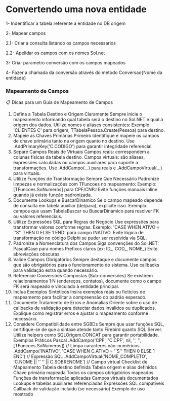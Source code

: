 # Convertendo uma nova entidade

1- Indentificar a tabela referente a entidade no DB origem

2- Mapear campos

2.1- Criar a consulta listando os campos necessarios

2.2- Apelidar os campos com os nomes Sol.net

3- Criar parametro conversão com os campos mapeados 

4- Fazer a chamada da conversão através do metodo Conversao{Nome da entidade}

### Mapeamento de Campos 


📋 Dicas para um Guia de Mapeamento de Campos
1. Defina a Tabela Destino e Origem Claramente
Sempre inicie o mapeamento informando qual tabela será o destino no Sol.NET e qual a origem dos dados.
Utilize nomes e aliases consistentes:
Exemplo: 'CLIENTES C' para origem, TTabelaPessoa.Create(Pessoa) para destino.
2. Mapeie as Chaves Primárias Primeiro
Identifique e mapeie os campos de chave primária tanto na origem quanto no destino.
Use .AddPrimaryKey('C.CODIGO') para garantir integridade referencial.
3. Separe Campos Reais de Virtuais
Campos reais: correspondem a colunas físicas da tabela destino.
Campos virtuais: são aliases, expressões calculadas ou campos auxiliares para suporte a transformações.
Use .AddCampo(...) para reais e .AddCampoVirtual(...) para virtuais.
4. Utilize Funções de Transformação Sempre Que Necessário
Padronize limpezas e normalizações com TFuncoes no mapeamento:
Exemplo: [TFuncoes.SoNumeros] para CPF/CNPJ
Evite funções manuais inline quando já existe função padronizada.
5. Documente Lookups e BuscarDinamico
Se o campo mapeado depende de consulta em tabela auxiliar (de/para), explicite isso.
Exemplo: campos que usam TabelaBuscar ou BuscarDinamico para resolver FK ou valores referenciais.
6. Utilize Expressões SQL para Regras de Negócio
Use expressões para transformar valores conforme regras:
Exemplo: 'CASE WHEN ATIVO = ''S'' THEN 0 ELSE 1 END' para campo INATIVO.
Evite lógica de transformação no código Delphi se puder ser resolvida via SQL.
7. Padronize a Nomenclatura dos Campos
Siga convenções do Sol.NET:
PascalCase para nomes
Prefixos claros (ex: ID_, COD_, NOME_)
Evite abreviações obscuras
8. Valide Campos Obrigatórios
Sempre destaque e documente campos que são obrigatórios para o funcionamento do sistema.
Use callbacks para validação extra quando necessário.
9. Referencie Conversões Compostas (Sub-conversões)
Se existirem relacionamentos 1:N (endereços, contatos), documente como o campo FK será mapeado e vinculado à entidade principal.
10. Inclua Exemplos Sintéticos
Insira exemplos reais ou fictícios de mapeamento para facilitar a compreensão do padrão esperado.
11. Documente Tratamento de Erros e Anomalias
Oriente sobre o uso de callbacks de validação para detectar dados inválidos ou duplicados.
Explique como registrar erros e ajustar o mapeamento conforme necessário.
12. Considere Compatibilidade entre SGBDs
Sempre que usar funções SQL, certifique-se de que a sintaxe atende tanto Firebird quanto SQL Server.
Utilize helpers como SQLOrigem.CONCAT para garantir portabilidade.
Exemplos Práticos
Pascal
.AddCampo('CPF', 'C.CPF', nil, '', '', [TFuncoes.SoNumeros]) // Limpa caracteres não-numéricos
.AddCampo('INATIVO', 'CASE WHEN C.ATIVO = ''S'' THEN 0 ELSE 1 END') // Expressão SQL
.AddCampoVirtual('NOME_COMPLETO', 'C.NOME || '' '' || C.SOBRENOME') // Campo virtual
Checklist de Mapeamento
 Tabela destino definida
 Tabela origem e alias definidos
 Chave primária mapeada
 Todos os campos obrigatórios mapeados
 Funções de transformação aplicadas
 Campos virtuais documentados
 Lookups e tabelas auxiliares referenciadas
 Expressões SQL compatíveis
 Callback de validação incluído (se necessário)
 Exemplo de uso mostrado
